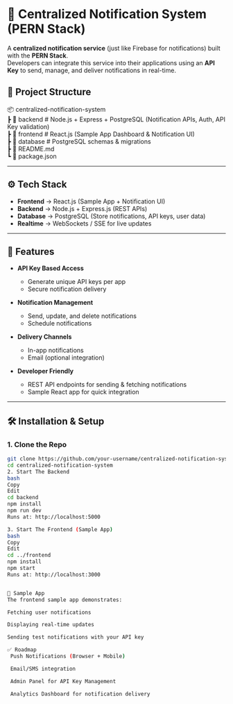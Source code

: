 # 🔔 Centralized Notification System (PERN Stack)

A **centralized notification service** (just like Firebase for notifications) built with the **PERN Stack**.  
Developers can integrate this service into their applications using an **API Key** to send, manage, and deliver notifications in real-time.  

## 📂 Project Structure

📦 centralized-notification-system  
┣ 📂 backend # Node.js + Express + PostgreSQL (Notification APIs, Auth, API Key validation)  
┣ 📂 frontend # React.js (Sample App Dashboard & Notification UI)  
┣ 📂 database # PostgreSQL schemas & migrations  
┣ 📜 README.md  
┗ 📜 package.json  

---

## ⚙️ Tech Stack

- **Frontend** → React.js (Sample App + Notification UI)  
- **Backend** → Node.js + Express.js (REST APIs)  
- **Database** → PostgreSQL (Store notifications, API keys, user data)  
- **Realtime** → WebSockets / SSE for live updates  

---

## 🚀 Features

- **API Key Based Access**  
  - Generate unique API keys per app  
  - Secure notification delivery  

- **Notification Management**  
  - Send, update, and delete notifications  
  - Schedule notifications  

- **Delivery Channels**  
  - In-app notifications  
  - Email (optional integration)  

- **Developer Friendly**  
  - REST API endpoints for sending & fetching notifications  
  - Sample React app for quick integration  

---

## 🛠️ Installation & Setup

### 1. Clone the Repo
```bash
git clone https://github.com/your-username/centralized-notification-system.git
cd centralized-notification-system
2. Start The Backend
bash
Copy
Edit
cd backend
npm install
npm run dev
Runs at: http://localhost:5000

3. Start The Frontend (Sample App)
bash
Copy
Edit
cd ../frontend
npm install
npm start
Runs at: http://localhost:3000


📱 Sample App
The frontend sample app demonstrates:

Fetching user notifications

Displaying real-time updates

Sending test notifications with your API key

✅ Roadmap
 Push Notifications (Browser + Mobile)

 Email/SMS integration

 Admin Panel for API Key Management

 Analytics Dashboard for notification delivery